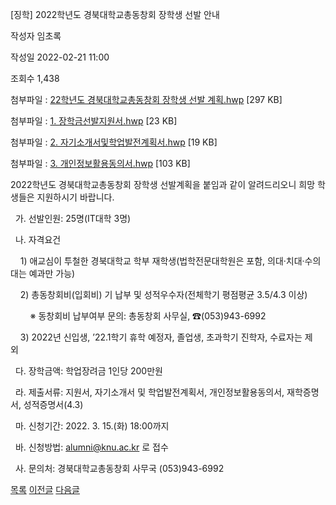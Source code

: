 



[징학] ﻿2022학년도 경북대학교총동창회 장학생 선발 안내





작성자
임초록


작성일
2022-02-21 11:00


조회수
1,438


첨부파일 : [22학년도 경북대학교총동창회 장학생 선발 계획.hwp](https://computer.knu.ac.kr/pack/bbs/down.php?f_name=Q0dUVllEWVRaVXFOcBcZbktTVQ==&o_name=22학년도경북대학교총동창회장학생선발계획.hwp&tbl=Site_BBS_25) [297 KB]  

첨부파일 : [1. 장학금선발지원서.hwp](https://computer.knu.ac.kr/pack/bbs/down.php?f_name=QEdUVllEWVRaVXFOcBcZbktTVQ==&o_name=1.장학금선발지원서.hwp&tbl=Site_BBS_25) [23 KB]  

첨부파일 : [2. 자기소개서및학업발전계획서.hwp](https://computer.knu.ac.kr/pack/bbs/down.php?f_name=QUdUVllEWVRaVXFOcBcZbktTVQ==&o_name=2.자기소개서및학업발전계획서.hwp&tbl=Site_BBS_25) [19 KB]  

첨부파일 : [3. 개인정보활용동의서.hwp](https://computer.knu.ac.kr/pack/bbs/down.php?f_name=RkdUVllEWVRaVXFOcBcZbktTVQ==&o_name=3.개인정보활용동의서.hwp&tbl=Site_BBS_25) [103 KB]


﻿2022학년도 경북대학교총동창회 장학생 선발계획을 붙임과 같이 알려드리오니 희망 학생들은 지원하시기 바랍니다.

  


  가. 선발인원: 25명(IT대학 3명)

  나. 자격요건

    1) 애교심이 투철한 경북대학교 학부 재학생(법학전문대학원은 포함, 의대·치대·수의대는 예과만 가능)

    2) 총동창회비(입회비) 기 납부 및 성적우수자(전체학기 평점평균 3.5/4.3 이상)

        ※ 동창회비 납부여부 문의: 총동창회 사무실, ☎(053)943-6992

    3) 2022년 신입생, ’22.1학기 휴학 예정자, 졸업생, 초과학기 진학자, 수료자는 제외  

  다. 장학금액: 학업장려금 1인당 200만원 

  라. 제출서류: 지원서, 자기소개서 및 학업발전계획서, 개인정보활용동의서, 재학증명서, 성적증명서(4.3)

  마. 신청기간: 2022. 3. 15.(화) 18:00까지

  바. 신청방법: alumni@knu.ac.kr 로 접수

  사. 문의처: 경북대학교총동창회 사무국 (053)943-6992







[목록](https://computer.knu.ac.kr/06_sub/02_sub.html?key=&keyfield=&category=&page=1&bbs_code=Site_BBS_25)
[이전글](https://computer.knu.ac.kr/06_sub/02_sub.html?bbs_cmd=view&page=1&key=&keyfield=&category=&no=3699&bbs_code=Site_BBS_25)
[다음글](https://computer.knu.ac.kr/06_sub/02_sub.html?bbs_cmd=view&page=1&key=&keyfield=&category=&no=3701&bbs_code=Site_BBS_25)




